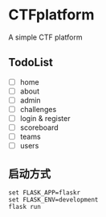 # CTFplatform
 A simple CTF platform

## TodoList

- [ ] home
- [ ] about
- [ ] admin
- [ ] challenges
- [ ] login & register
- [ ] scoreboard
- [ ] teams
- [ ] users

## 启动方式
```shell
set FLASK_APP=flaskr
set FLASK_ENV=development
flask run
```